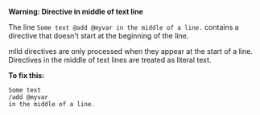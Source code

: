 **Warning: Directive in middle of text line**

The line `Some text @add @myvar in the middle of a line.` contains a directive that doesn't start at the beginning of the line.

mlld directives are only processed when they appear at the start of a line. Directives in the middle of text lines are treated as literal text.

**To fix this:**
```mlld
Some text 
/add @myvar
in the middle of a line.
```
